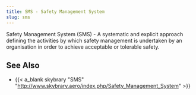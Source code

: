 ```yaml
---
title: SMS - Safety Management System
slug: sms
---
```


Safety Management System (SMS) - A systematic and explicit approach defining the activities by which safety management is undertaken by an organisation in order to achieve acceptable or tolerable safety. 

## See Also

* {{< a_blank skybrary "SMS" "http://www.skybrary.aero/index.php/Safety_Management_System" >}}
